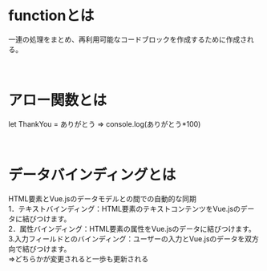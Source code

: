 # functionとは
一連の処理をまとめ、再利用可能なコードブロックを作成するために作成される。

<br>

# アロー関数とは
let ThankYou = ありがとう => console.log(ありがとう*100)

<br>

# データバインディングとは
HTML要素とVue.jsのデータモデルとの間での自動的な同期<br>
1．テキストバインディング：HTML要素のテキストコンテンツをVue.jsのデータに結びつけます。<br>
2．属性バインディング：HTML要素の属性をVue.jsのデータに結びつけます。<br>
3.入力フィールドとのバインディング：ユーザーの入力とVue.jsのデータを双方向で結びつけます。<br>
⇒どちらかが変更されると一歩も更新される

